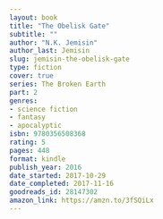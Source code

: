 ```yaml
---
layout: book
title: "The Obelisk Gate"
subtitle: ""
author: "N.K. Jemisin"
author_last: Jemisin
slug: jemisin-the-obelisk-gate
type: fiction
cover: true
series: The Broken Earth
part: 2
genres:
- science fiction
- fantasy
- apocalyptic
isbn: 9780356508368
rating: 5
pages: 448
format: kindle
publish_year: 2016
date_started: 2017-10-29
date_completed: 2017-11-16
goodreads_id: 28147302
amazon_link: https://amzn.to/3fSQiLx
---
```

